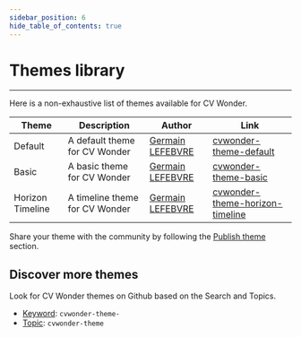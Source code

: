 ```yaml
---
sidebar_position: 6
hide_table_of_contents: true
---
```

# Themes library

---

Here is a non-exhaustive list of themes available for CV Wonder.

| Theme | Description | Author | Link |
|-------|-------------|--------|------|
| Default | A default theme for CV Wonder | [Germain LEFEBVRE](https://github.com/germainlefebvre4) | [cvwonder-theme-default](https://github.com/germainlefebvre4/cvwonder-theme-default) |
| Basic | A basic theme for CV Wonder | [Germain LEFEBVRE](https://github.com/germainlefebvre4) | [cvwonder-theme-basic](https://github.com/germainlefebvre4/cvwonder-theme-basic) |
| Horizon Timeline | A timeline theme for CV Wonder | [Germain LEFEBVRE](https://github.com/germainlefebvre4) | [cvwonder-theme-horizon-timeline](https://github.com/germainlefebvre4/cvwonder-theme-horizon-timeline) |

Share your theme with the community by following the [Publish theme](publish-your-theme.md) section.

## Discover more themes

Look for CV Wonder themes on Github based on the Search and Topics.

* [Keyword](https://github.com/search?q=cvwonder-theme-&type=repositories): `cvwonder-theme-`
* [Topic](https://github.com/topics/cvwonder-theme): `cvwonder-theme`
